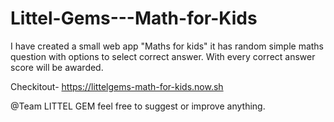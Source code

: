 # Littel-Gems---Math-for-Kids
I have created a small web app "Maths for kids" it has random simple maths question with options to select correct answer. With every correct answer score will be awarded.

Checkitout- https://littelgems-math-for-kids.now.sh


@Team LITTEL GEM feel free to suggest or improve anything.
